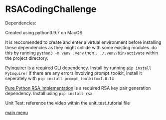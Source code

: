 # RSACodingChallenge

Dependencies:

Created using python3.9.7 on MacOS

It is reccomended to create and enter a virtual environment before installing these dependencies as they might collide with some existing modules.
do this by running `python3 -m venv .venv` then `. ./.venv/bin/activate` within the project directory.

[PyInquirer](https://github.com/CITGuru/PyInquirer#types) is a required CLI dependency. Install by running `pip install PyInquirer`
If there are any errors involving prompt_toolkit, install it seperately with `pip install prompt_toolkit==1.0.14`

[Pure Python RSA Implementation](https://pypi.org/project/rsa/) is a required RSA key pair generation dependency. Install using `pip install rsa`

Unit Test:
reference the video within the unit_test_tutorial file

[main menu](/unit_test_tutorial/mainmenu.png)

